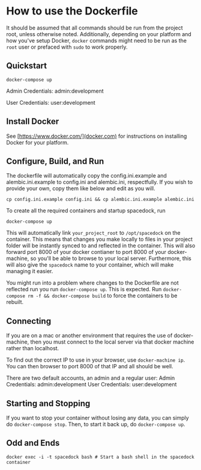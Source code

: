 # How to use the Dockerfile
It should be assumed that all commands should be run from the project root, unless otherwise noted.
Additionally, depending on your platform and how you've setup Docker, ```docker``` commands might need to be run as the ```root``` user or prefaced with ```sudo``` to work properly.

## Quickstart
```
docker-compose up
```
Admin Credentials: admin:development

User Credentials: user:development

## Install Docker
See [https://www.docker.com/](docker.com) for instructions on installing Docker for your platform.

## Configure, Build, and Run
The dockerfile will automatically copy the config.ini.example and alembic.ini.example to config.ini and alembic.ini, respectfully. If you wish to provide your own, copy them like below and edit as you will.
```
cp config.ini.example config.ini && cp alembic.ini.example alembic.ini
```

To create all the required containers and startup spacedock, run
```
docker-compose up
```
This will automatically link ```your_project_root``` to ```/opt/spacedock``` on the container.
This means that changes you make locally to files in your project folder will be instantly synced to and reflected in the container.
This will also forward port 8000 of your docker contianer to port 8000 of your docker-machine, so you'll be able to browse to your local server.
Furthermore, this will also give the ```spacedock``` name to your container, which will make managing it easier.

You might run into a problem where changes to the Dockerfile are not reflected run you run ```docker-compose up```. This is expected. Run ```docker-compose rm -f && docker-compose build``` to force the containers to be rebuilt.

## Connecting
If you are on a mac or another environment that requires the use of docker-machine, then you must connect to the local server via that docker machine rather than localhost.

To find out the correct IP to use in your browser, use ```docker-machine ip```. You can then browser to port 8000 of that IP and all should be well.

There are two default accounts, an admin and a regular user:
Admin Credentials: admin:development
User Credentials: user:development

## Starting and Stopping
If you want to stop your container without losing any data, you can simply do ```docker-compose stop```.
Then, to start it back up, do ```docker-compose up```.

## Odd and Ends
```
docker exec -i -t spacedock bash # Start a bash shell in the spacedock container
```
